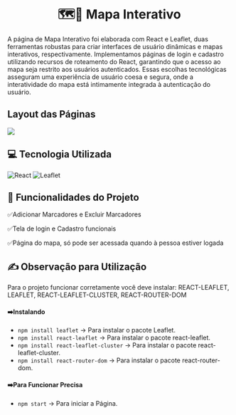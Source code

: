 <h1 align="center">🗺️📍 Mapa Interativo</h1>
<p>A página de Mapa Interativo foi elaborada com React e Leaflet, duas ferramentas robustas para criar interfaces de usuário dinâmicas e mapas interativos, respectivamente. Implementamos páginas de login e cadastro utilizando recursos de roteamento do React, garantindo que o acesso ao mapa seja restrito aos usuários autenticados. Essas escolhas tecnológicas asseguram uma experiência de usuário coesa e segura, onde a interatividade do mapa está intimamente integrada à autenticação do usuário.</p>

<h2>Layout das Páginas</h2>

<img src= https://github.com/EduardaAAmaral/Mapa-interativo_eduarda-amaral/assets/100651298/045166b3-feab-4374-a4ce-58315b6c7b12 >

<h2 align="letf">💻 Tecnologia Utilizada</h2>

![React](https://img.shields.io/badge/React-20232A?style=for-the-badge&logo=react&logoColor=61DAFB)
![Leaflet](https://img.shields.io/badge/Leaflet-47A141?style=for-the-badge&logo=Leaflet&logoColor=white)


<h2 align="letf">🦾 Funcionalidades do Projeto </h2>

<p>✅Adicionar Marcadores e Excluir Marcadores</p>
<p>✅Tela de login e Cadastro funcionais</p>
<p>✅Página do mapa, só pode ser acessada quando à pessoa estiver logada</p>


<h2 align="letf">✍️ Observação para Utilização </h2>

Para o projeto funcionar corretamente você deve instalar:  REACT-LEAFLET, LEAFLET, REACT-LEAFLET-CLUSTER, REACT-ROUTER-DOM

<h4>➡️Instalando</h4>

* `npm install leaflet` -> Para instalar o pacote Leaflet.
* `npm install react-leaflet` -> Para instalar o pacote react-leaflet.
* `npm install react-leaflet-cluster` -> Para instalar o pacote react-leaflet-cluster.
* `npm install react-router-dom` -> Para instalar o pacote react-router-dom.

<h4>➡️Para Funcionar Precisa</h4>

* `npm start` -> Para iniciar a Página.











